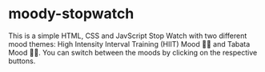 # moody-stopwatch
This is a simple HTML, CSS and JavScript Stop Watch with two different mood themes: High Intensity Interval Training (HIIT) Mood 🏋️‍♂️ and Tabata Mood 🚴‍♀️. You can switch between the moods by clicking on the respective buttons. 

